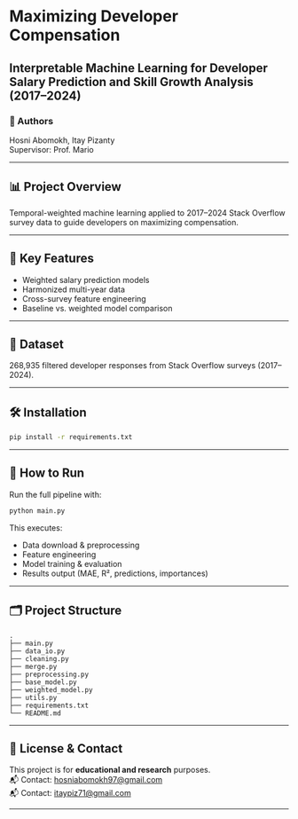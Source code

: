 # Maximizing Developer Compensation  
## Interpretable Machine Learning for Developer Salary Prediction and Skill Growth Analysis (2017–2024)

### 👤 Authors  
Hosni Abomokh, Itay Pizanty  
Supervisor: Prof. Mario  

---

## 📊 Project Overview  
Temporal-weighted machine learning applied to 2017–2024 Stack Overflow survey data to guide developers on maximizing compensation.

---

## 🚀 Key Features  
- Weighted salary prediction models  
- Harmonized multi-year data  
- Cross-survey feature engineering  
- Baseline vs. weighted model comparison  

---

## 📑 Dataset  
268,935 filtered developer responses from Stack Overflow surveys (2017–2024).

---

## 🛠 Installation  
```bash
pip install -r requirements.txt
```

---

## 🔄 How to Run  
Run the full pipeline with:  
```bash
python main.py
```

This executes:
- Data download & preprocessing
- Feature engineering
- Model training & evaluation
- Results output (MAE, R², predictions, importances)

---

## 🗂 Project Structure  
```
.
├── main.py
├── data_io.py
├── cleaning.py
├── merge.py
├── preprocessing.py
├── base_model.py
├── weighted_model.py
├── utils.py
├── requirements.txt
└── README.md
```

---

## 🔖 License & Contact  
This project is for **educational and research** purposes.  
📬 Contact: hosniabomokh97@gmail.com  
📬 Contact: itaypiz71@gmail.com

---

